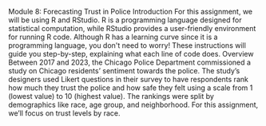 Module 8: Forecasting Trust in Police
Introduction
For this assignment, we will be using R and RStudio. R is a programming language designed for statistical computation, while RStudio provides a user-friendly environment for running R code. Although R has a learning curve since it is a programming language, you don't need to worry! These instructions will guide you step-by-step, explaining what each line of code does.
Overview
Between 2017 and 2023, the Chicago Police Department commissioned a study on Chicago residents’ sentiment towards the police. The study’s designers used Likert questions in their survey to have respondents rank how much they trust the police and how safe they felt using a scale from 1 (lowest value) to 10 (highest value).
The rankings were split by demographics like race, age group, and neighborhood. For this assignment, we’ll focus on trust levels by race. 
